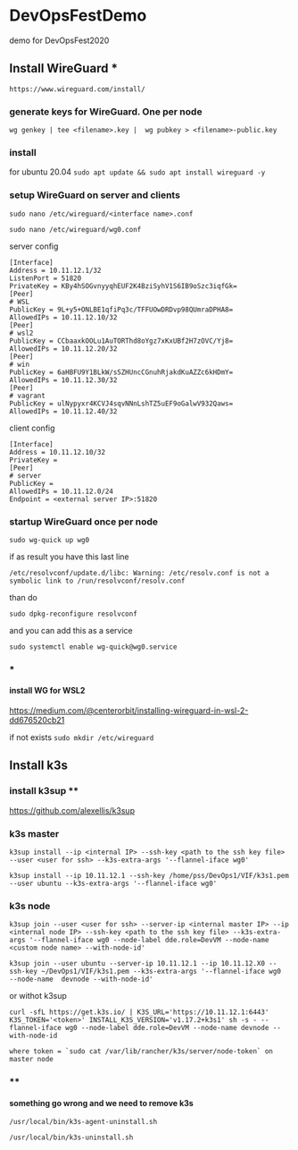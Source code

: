 # DevOpsFestDemo
demo for DevOpsFest2020

## Install WireGuard *

`https://www.wireguard.com/install/`

### generate keys for WireGuard. One per node

`wg genkey | tee <filename>.key |  wg pubkey > <filename>-public.key`

### install

for ubuntu 20.04
`sudo apt update && sudo apt install wireguard -y`

### setup WireGuard on server and clients

`sudo nano /etc/wireguard/<interface name>.conf`

```
sudo nano /etc/wireguard/wg0.conf
```

server config
```
[Interface]
Address = 10.11.12.1/32
ListenPort = 51820
PrivateKey = KBy4hSOGvnyyqhEUF2K4BziSyhV1S6IB9oSzc3iqfGk=
[Peer]
# WSL
PublicKey = 9L+y5+ONLBE1qfiPq3c/TFFUOwDRDvp98QUmraDPHA8=
AllowedIPs = 10.11.12.10/32
[Peer]
# wsl2
PublicKey = CCbaaxkOOLu1AuTORThd8oYgz7xKxUBf2H7zOVC/Yj8=
AllowedIPs = 10.11.12.20/32
[Peer]
# win
PublicKey = 6aHBFU9Y1BLkW/sSZHUncCGnuhRjakdKuAZZc6kHDmY=
AllowedIPs = 10.11.12.30/32
[Peer]
# vagrant
PublicKey = ulNypyxr4KCVJ4sqvNNnLshTZ5uEF9oGalwV932Qaws=
AllowedIPs = 10.11.12.40/32
```

client config
```
[Interface]
Address = 10.11.12.10/32
PrivateKey = 
[Peer]
# server
PublicKey = 
AllowedIPs = 10.11.12.0/24
Endpoint = <external server IP>:51820
```
### startup WireGuard once per node

`sudo wg-quick up wg0`

if as result you have this last line

`/etc/resolvconf/update.d/libc: Warning: /etc/resolv.conf is not a symbolic link to /run/resolvconf/resolv.conf`

than do

`sudo dpkg-reconfigure resolvconf`

and you can add this as a service

`sudo systemctl enable wg-quick@wg0.service`


### *

#### install WG for WSL2

https://medium.com/@centerorbit/installing-wireguard-in-wsl-2-dd676520cb21 

if not exists `sudo mkdir /etc/wireguard`

## Install k3s 

### install k3sup **

https://github.com/alexellis/k3sup

### k3s master 

`k3sup install --ip <internal IP> --ssh-key <path to the ssh key file> --user <user for ssh> --k3s-extra-args '--flannel-iface wg0'`
```
k3sup install --ip 10.11.12.1 --ssh-key /home/pss/DevOps1/VIF/k3s1.pem --user ubuntu --k3s-extra-args '--flannel-iface wg0'
```

### k3s node

`k3sup join --user <user for ssh> --server-ip <internal master IP> --ip <internal node IP> --ssh-key <path to the ssh key file> --k3s-extra-args '--flannel-iface wg0 --node-label dde.role=DevVM --node-name <custom node name> --with-node-id'`

```
k3sup join --user ubuntu --server-ip 10.11.12.1 --ip 10.11.12.X0 --ssh-key ~/DevOps1/VIF/k3s1.pem --k3s-extra-args '--flannel-iface wg0  --node-name  devnode --with-node-id'
```

or withot k3sup

```
curl -sfL https://get.k3s.io/ | K3S_URL='https://10.11.12.1:6443' K3S_TOKEN='<token>' INSTALL_K3S_VERSION='v1.17.2+k3s1' sh -s - --flannel-iface wg0 --node-label dde.role=DevVM --node-name devnode --with-node-id

where token = `sudo cat /var/lib/rancher/k3s/server/node-token` on master node
```


### **

#### something go wrong and we need to remove k3s

`/usr/local/bin/k3s-agent-uninstall.sh`

`/usr/local/bin/k3s-uninstall.sh`
